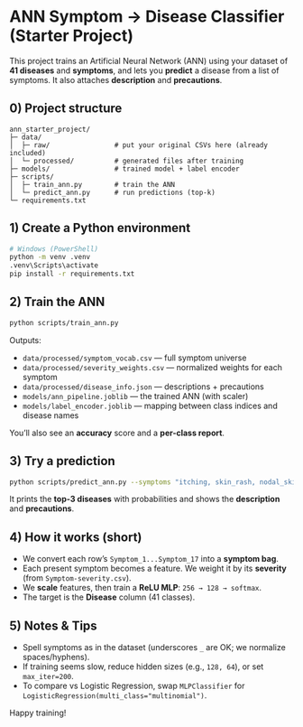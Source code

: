 # ANN Symptom → Disease Classifier (Starter Project)

This project trains an Artificial Neural Network (ANN) using your dataset of **41 diseases** and **symptoms**,
and lets you **predict** a disease from a list of symptoms. It also attaches **description** and **precautions**.

## 0) Project structure

```
ann_starter_project/
├─ data/
│  ├─ raw/                # put your original CSVs here (already included)
│  └─ processed/          # generated files after training
├─ models/                # trained model + label encoder
├─ scripts/
│  ├─ train_ann.py        # train the ANN
│  └─ predict_ann.py      # run predictions (top-k)
└─ requirements.txt
```

## 1) Create a Python environment

```bash
# Windows (PowerShell)
python -m venv .venv
.venv\Scripts\activate
pip install -r requirements.txt
```

## 2) Train the ANN

```bash
python scripts/train_ann.py
```

Outputs:
- `data/processed/symptom_vocab.csv` — full symptom universe
- `data/processed/severity_weights.csv` — normalized weights for each symptom
- `data/processed/disease_info.json` — descriptions + precautions
- `models/ann_pipeline.joblib` — the trained ANN (with scaler)
- `models/label_encoder.joblib` — mapping between class indices and disease names

You’ll also see an **accuracy** score and a **per-class report**.

## 3) Try a prediction

```bash
python scripts/predict_ann.py --symptoms "itching, skin_rash, nodal_skin_eruptions" --topk 3
```

It prints the **top-3 diseases** with probabilities and shows the **description** and **precautions**.

## 4) How it works (short)

- We convert each row’s `Symptom_1...Symptom_17` into a **symptom bag**.
- Each present symptom becomes a feature. We weight it by its **severity** (from `Symptom-severity.csv`).
- We **scale** features, then train a **ReLU MLP**: `256 → 128 → softmax`.
- The target is the **Disease** column (41 classes).

## 5) Notes & Tips

- Spell symptoms as in the dataset (underscores `_` are OK; we normalize spaces/hyphens).
- If training seems slow, reduce hidden sizes (e.g., `128, 64`), or set `max_iter=200`.
- To compare vs Logistic Regression, swap `MLPClassifier` for `LogisticRegression(multi_class="multinomial")`.

Happy training!
